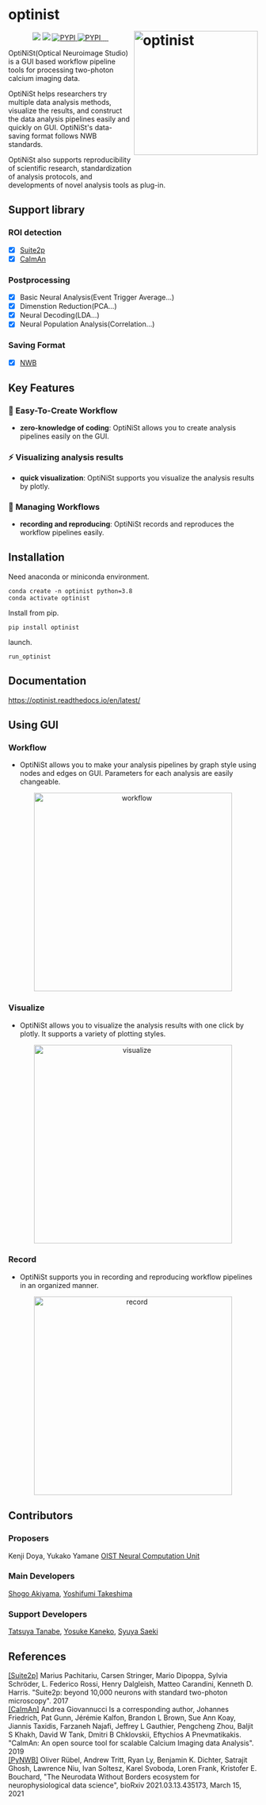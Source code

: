 # optinist <img src="docs/_static/optinist.png" width="250" title="optinist" alt="optinist" align="right" vspace = "50">

<p align="center">
    <a>
       <img src="https://img.shields.io/badge/-Python-F9DC3E.svg?logo=python&style=flat">
    </a>
    <a>
      <img src="https://img.shields.io/badge/-TypeScript-007ACC.svg?logo=typescript&style=flat&logoColor=white">
    </a>
    <a href="https://pypi.org/project/optinist">
        <img alt="PYPI" src="https://static.pepy.tech/personalized-badge/optinist?period=total&units=international_system&left_color=black&right_color=blue&left_text=Downloads(PYPI)">
    </a>
    <a href="https://pypi.org/project/optinist">
        <img alt="PYPI" src="https://static.pepy.tech/personalized-badge/optinist?period=week&units=international_system&left_color=black&right_color=blue&left_text=Downloads/week(PYPI)">
    </a>
    <a href="https://pypi.org/project/optinist">
      <img alt="" src="https://badge.fury.io/py/optinist.svg">
    </a>
    <a href="https://github.com/oist/optinist">
      <img alt="" src="https://img.shields.io/github/repo-size/oist/optinist">
    </a>
    <a href="https://github.com/oist/optinist">
      <img alt="" src="https://img.shields.io/github/stars/oist/optinist?style=social">
    </a>
    <a href="https://github.com/oist/optinist">
      <img alt="" src="https://img.shields.io/github/forks/oist/optinist?style=social">
    </a>
</p>

OptiNiSt(Optical Neuroimage Studio) is a GUI based workflow pipeline tools for processing two-photon calcium imaging data.

OptiNiSt helps researchers try multiple data analysis methods, visualize the results, and construct the data analysis pipelines easily and quickly on GUI. OptiNiSt's data-saving format follows NWB standards.

OptiNiSt also supports reproducibility of scientific research, standardization of analysis protocols, and developments of novel analysis tools as plug-in.

## Support library
### ROI detection
- [x] [Suite2p](https://github.com/MouseLand/suite2p)
- [x] [CaImAn](https://github.com/flatironinstitute/CaImAn)

### Postprocessing
- [x] Basic Neural Analysis(Event Trigger Average...)
- [x] Dimenstion Reduction(PCA...)
- [x] Neural Decoding(LDA...)
- [x] Neural Population Analysis(Correlation...)

### Saving Format
- [x] [NWB](https://github.com/NeurodataWithoutBorders/pynwb)


## Key Features
### :beginner: Easy-To-Create Workflow
- **zero-knowledge of coding**: OptiNiSt allows you to create analysis pipelines easily on the GUI.

### :zap: Visualizing analysis results
- **quick visualization**: OptiNiSt supports you visualize the analysis results by plotly.

### :rocket: Managing Workflows
- **recording and reproducing**: OptiNiSt records and reproduces the workflow pipelines easily.


## Installation
Need anaconda or miniconda environment.
```
conda create -n optinist python=3.8
conda activate optinist
```

Install from pip.
```
pip install optinist
```

launch.
```
run_optinist
```

## Documentation
https://optinist.readthedocs.io/en/latest/


## Using GUI
### Workflow
- OptiNiSt allows you to make your analysis pipelines by graph style using nodes and edges on GUI. Parameters for each analysis are easily changeable. 
<p align="center">
  <img width="400px" src="docs/_static/workflow/whole.png" alt="workflow" />
</p>



### Visualize
- OptiNiSt allows you to visualize the analysis results with one click by plotly. It supports a variety of plotting styles.
<p align="center">
  <img width="400px" src="docs/_static/visualize/whole.png" alt="visualize" />
</p>

### Record
- OptiNiSt supports you in recording and reproducing workflow pipelines in an organized manner. 
<p align="center">
  <img width="400px" src="docs/_static/record/whole.png" alt="record" />
</p>



## Contributors
### Proposers
Kenji Doya, Yukako Yamane [OIST Neural Computation Unit](https://groups.oist.jp/ncu)

### Main Developers
[Shogo Akiyama](https://github.com/ShogoAkiyama), [Yoshifumi Takeshima](https://github.com/Yoshifumi14)

### Support Developers
[Tatsuya Tanabe](https://github.com/ttya16), [Yosuke Kaneko](https://github.com/toto-maru), [Syuya Saeki](https://github.com/hiiaka)


## References
[[Suite2p]](https://github.com/MouseLand/suite2p) Marius Pachitariu, Carsen Stringer, Mario Dipoppa, Sylvia Schröder, L. Federico Rossi, Henry Dalgleish, Matteo Carandini, Kenneth D. Harris. "Suite2p: beyond 10,000 neurons with standard two-photon microscopy". 2017  
[[CaImAn]](https://github.com/flatironinstitute/CaImAn) Andrea Giovannucci Is a corresponding author, Johannes Friedrich, Pat Gunn, Jérémie Kalfon, Brandon L Brown, Sue Ann Koay, Jiannis Taxidis, Farzaneh Najafi, Jeffrey L Gauthier, Pengcheng Zhou, Baljit S Khakh, David W Tank, Dmitri B Chklovskii, Eftychios A Pnevmatikakis. "CaImAn: An open source tool for scalable Calcium Imaging data Analysis". 2019  
[[PyNWB]](https://github.com/NeurodataWithoutBorders/pynwb) Oliver Rübel, Andrew Tritt, Ryan Ly, Benjamin K. Dichter, Satrajit Ghosh, Lawrence Niu, Ivan Soltesz, Karel Svoboda, Loren Frank, Kristofer E. Bouchard, "The Neurodata Without Borders ecosystem for neurophysiological data science", bioRxiv 2021.03.13.435173, March 15, 2021

<!-- ## Citing the Project
To cite this repository in publications:
```
@misc{OptiNiSt,
  author = {name},
  title = {title},
  year = {2022},
  publisher = {},
  journal = {},
  howpublished = {},
}
``` -->

